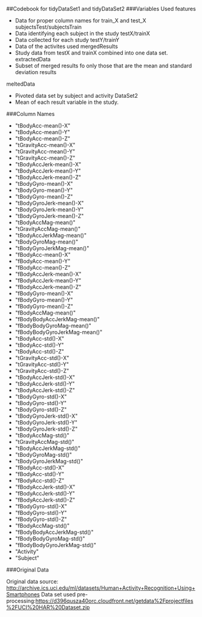 ##Codebook for tidyDataSet1 and tidyDataSet2
###Variables Used
features
* Data for proper column names for train_X and test_X
subjectsTest/subjectsTrain
* Data identifying each subject in the study
testX/trainX
* Data collected for each study
testY/trainY
* Data of the activites used
mergedResults
* Study data from testX and trainX combined into one data set.
extractedData
* Subset of merged results fo only those that are the mean and standard deviation results

meltedData
* Pivoted data set by subject and activity 
DataSet2
* Mean of each result variable in the study.

###Column Names

* "tBodyAcc-mean()-X"           
* "tBodyAcc-mean()-Y"           
* "tBodyAcc-mean()-Z"           
* "tGravityAcc-mean()-X"       
* "tGravityAcc-mean()-Y"        
* "tGravityAcc-mean()-Z"        
* "tBodyAccJerk-mean()-X"       
* "tBodyAccJerk-mean()-Y"      
* "tBodyAccJerk-mean()-Z"       
* "tBodyGyro-mean()-X"          
* "tBodyGyro-mean()-Y"          
* "tBodyGyro-mean()-Z"         
* "tBodyGyroJerk-mean()-X"      
* "tBodyGyroJerk-mean()-Y"      
* "tBodyGyroJerk-mean()-Z"      
* "tBodyAccMag-mean()"         
* "tGravityAccMag-mean()"       
* "tBodyAccJerkMag-mean()"      
* "tBodyGyroMag-mean()"         
* "tBodyGyroJerkMag-mean()"    
* "fBodyAcc-mean()-X"           
* "fBodyAcc-mean()-Y"           
* "fBodyAcc-mean()-Z"           
* "fBodyAccJerk-mean()-X"      
* "fBodyAccJerk-mean()-Y"       
* "fBodyAccJerk-mean()-Z"       
* "fBodyGyro-mean()-X"          
* "fBodyGyro-mean()-Y"         
* "fBodyGyro-mean()-Z"          
* "fBodyAccMag-mean()"          
* "fBodyBodyAccJerkMag-mean()"  
* "fBodyBodyGyroMag-mean()"    
* "fBodyBodyGyroJerkMag-mean()" 
* "tBodyAcc-std()-X"            
* "tBodyAcc-std()-Y"            
* "tBodyAcc-std()-Z"           
* "tGravityAcc-std()-X"         
* "tGravityAcc-std()-Y"         
* "tGravityAcc-std()-Z"         
* "tBodyAccJerk-std()-X"       
* "tBodyAccJerk-std()-Y"        
* "tBodyAccJerk-std()-Z"        
* "tBodyGyro-std()-X"           
* "tBodyGyro-std()-Y"          
* "tBodyGyro-std()-Z"           
* "tBodyGyroJerk-std()-X"       
* "tBodyGyroJerk-std()-Y"       
* "tBodyGyroJerk-std()-Z"      
* "tBodyAccMag-std()"           
* "tGravityAccMag-std()"        
* "tBodyAccJerkMag-std()"       
* "tBodyGyroMag-std()"         
* "tBodyGyroJerkMag-std()"      
* "fBodyAcc-std()-X"            
* "fBodyAcc-std()-Y"            
* "fBodyAcc-std()-Z"           
* "fBodyAccJerk-std()-X"        
* "fBodyAccJerk-std()-Y"        
* "fBodyAccJerk-std()-Z"        
* "fBodyGyro-std()-X"          
* "fBodyGyro-std()-Y"           
* "fBodyGyro-std()-Z"           
* "fBodyAccMag-std()"           
* "fBodyBodyAccJerkMag-std()"  
* "fBodyBodyGyroMag-std()"      
* "fBodyBodyGyroJerkMag-std()"  
* "Activity"                    
* "Subject"   

###Original Data

Original data source: http://archive.ics.uci.edu/ml/datasets/Human+Activity+Recognition+Using+Smartphones
Data set used pre-processing:https://d396qusza40orc.cloudfront.net/getdata%2Fprojectfiles%2FUCI%20HAR%20Dataset.zip 